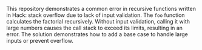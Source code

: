 This repository demonstrates a common error in recursive functions written in Hack: stack overflow due to lack of input validation. The `foo` function calculates the factorial recursively. Without input validation, calling it with large numbers causes the call stack to exceed its limits, resulting in an error. The solution demonstrates how to add a base case to handle large inputs or prevent overflow.